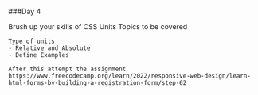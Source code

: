 ###Day 4

Brush up your skills of CSS Units
Topics to be covered
    
    Type of units
    - Relative and Absolute
    - Define Examples
    
    After this attempt the assignment https://www.freecodecamp.org/learn/2022/responsive-web-design/learn-html-forms-by-building-a-registration-form/step-62
